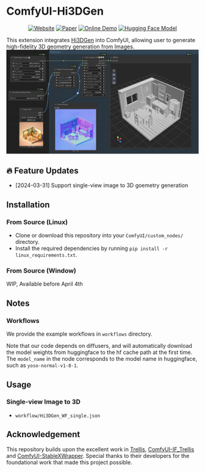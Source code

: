 # ComfyUI-Hi3DGen
<div align="center">

[![Website](https://raw.githubusercontent.com/prs-eth/Marigold/main/doc/badges/badge-website.svg)](https://stable-x.github.io/Hi3DGen/) 
[![Paper](https://img.shields.io/badge/arXiv-PDF-b31b1b)](https://arxiv.org/abs/2503.22236) 
[![Online Demo](https://img.shields.io/badge/🤗%20Hugging%20Face%20-Space-yellow)](https://huggingface.co/spaces/Stable-X/Hi3DGen) 
[![Hugging Face Model](https://img.shields.io/badge/🤗%20Hugging%20Face%20-Model-green)](https://huggingface.co/Stable-X/trellis-normal-v0-1) 
 </div>

This extension integrates [Hi3DGen](https://github.com/Stable-X/Hi3DGen) into ComfyUI, allowing user to generate high-fidelity 3D geometry generation from Images.
![comfyui_t2mv](assets/teaser.png)

## 🔥 Feature Updates
* [2024-03-31] Support single-view image to 3D goemetry generation

## Installation

### From Source (Linux)
* Clone or download this repository into your `ComfyUI/custom_nodes/` directory.
* Install the required dependencies by running `pip install -r linux_requirements.txt`.

### From Source (Window)
WIP, Available before April 4th

## Notes

### Workflows

We provide the example workflows in `workflows` directory.

Note that our code depends on diffusers, and will automatically download the model weights from huggingface to the hf cache path at the first time. The `model_name` in the node corresponds to the model name in huggingface, such as `yoso-normal-v1-8-1`.

## Usage
### Single-view Image to 3D
* `workflow/Hi3DGen_WF_single.json`

## Acknowledgement
This repository builds upon the excellent work in [Trellis](https://github.com/microsoft/TRELLIS), [ComfyUI-IF_Trellis](https://github.com/if-ai/ComfyUI-IF_Trellis) and [ComfyUI-StableXWrapper](https://github.com/kijai/ComfyUI-StableXWrapper). Special thanks to their developers for the foundational work that made this project possible.
